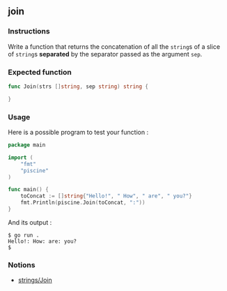 ## join

### Instructions

Write a function that returns the concatenation of all the `string`s of a slice of `string`s **separated** by the separator passed as the argument `sep`.

### Expected function

```go
func Join(strs []string, sep string) string {

}
```

### Usage

Here is a possible program to test your function :

```go
package main

import (
	"fmt"
	"piscine"
)

func main() {
	toConcat := []string{"Hello!", " How", " are", " you?"}
	fmt.Println(piscine.Join(toConcat, ":"))
}
```

And its output :

```console
$ go run .
Hello!: How: are: you?
$
```

### Notions

- [strings/Join](https://golang.org/pkg/strings/#Join)

